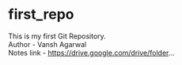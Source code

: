 # first_repo
This is my first Git Repository.
<br>
Author - Vansh Agarwal 
<br>
Notes link - https://drive.google.com/drive/folder...